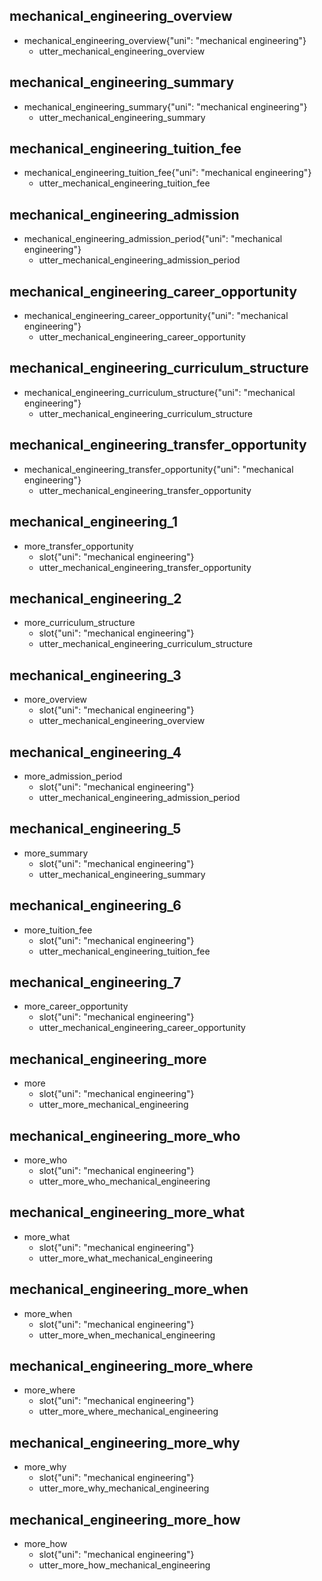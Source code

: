 ## mechanical_engineering_overview
* mechanical_engineering_overview{"uni": "mechanical engineering"}
    - utter_mechanical_engineering_overview

## mechanical_engineering_summary
* mechanical_engineering_summary{"uni": "mechanical engineering"}
    - utter_mechanical_engineering_summary

## mechanical_engineering_tuition_fee
* mechanical_engineering_tuition_fee{"uni": "mechanical engineering"}
    - utter_mechanical_engineering_tuition_fee

## mechanical_engineering_admission
* mechanical_engineering_admission_period{"uni": "mechanical engineering"}
    - utter_mechanical_engineering_admission_period

## mechanical_engineering_career_opportunity
* mechanical_engineering_career_opportunity{"uni": "mechanical engineering"}
    - utter_mechanical_engineering_career_opportunity

## mechanical_engineering_curriculum_structure
* mechanical_engineering_curriculum_structure{"uni": "mechanical engineering"}
    - utter_mechanical_engineering_curriculum_structure

## mechanical_engineering_transfer_opportunity
* mechanical_engineering_transfer_opportunity{"uni": "mechanical engineering"}
    - utter_mechanical_engineering_transfer_opportunity

## mechanical_engineering_1
* more_transfer_opportunity
    - slot{"uni": "mechanical engineering"}
    - utter_mechanical_engineering_transfer_opportunity

## mechanical_engineering_2
* more_curriculum_structure
    - slot{"uni": "mechanical engineering"}
    - utter_mechanical_engineering_curriculum_structure

## mechanical_engineering_3
* more_overview
    - slot{"uni": "mechanical engineering"}
    - utter_mechanical_engineering_overview

## mechanical_engineering_4
* more_admission_period
    - slot{"uni": "mechanical engineering"}
    - utter_mechanical_engineering_admission_period

## mechanical_engineering_5
* more_summary
    - slot{"uni": "mechanical engineering"}
    - utter_mechanical_engineering_summary

## mechanical_engineering_6
* more_tuition_fee
    - slot{"uni": "mechanical engineering"}
    - utter_mechanical_engineering_tuition_fee

## mechanical_engineering_7
* more_career_opportunity
    - slot{"uni": "mechanical engineering"}
    - utter_mechanical_engineering_career_opportunity

## mechanical_engineering_more
* more
    - slot{"uni": "mechanical engineering"}
    - utter_more_mechanical_engineering

## mechanical_engineering_more_who
* more_who
    - slot{"uni": "mechanical engineering"}
    - utter_more_who_mechanical_engineering

## mechanical_engineering_more_what
* more_what
    - slot{"uni": "mechanical engineering"}
    - utter_more_what_mechanical_engineering

## mechanical_engineering_more_when
* more_when
    - slot{"uni": "mechanical engineering"}
    - utter_more_when_mechanical_engineering

## mechanical_engineering_more_where
* more_where
    - slot{"uni": "mechanical engineering"}
    - utter_more_where_mechanical_engineering

## mechanical_engineering_more_why
* more_why
    - slot{"uni": "mechanical engineering"}
    - utter_more_why_mechanical_engineering

## mechanical_engineering_more_how
* more_how
    - slot{"uni": "mechanical engineering"}
    - utter_more_how_mechanical_engineering
